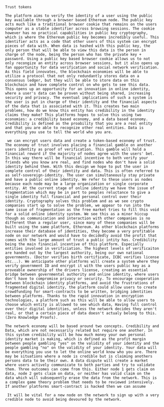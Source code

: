 
	Trust tokens

	The platform aims to verify the identity of a user using the public key available through a browser based Ethereum node. The public key acts much like a traditional browser cookie that remains on the users computer as a stable identifier across browsing sessions. The cookie however has no practical capabilities in public key cryptography, which is where the Ethereum public key becomes incredibly useful. This identifier acts as a code that other users of this system can encrypt pieces of data with. When data is hashed with this public key, the only person that will be able to view this data is the person in charge of the node, being the person who has the private key + password. Using a public key based browser cookie allows us to not only recongize an entity across browser sessions, but it also opens up fan opportunity for data verification and social network verification. As this field innovates, the blockchain economies will be able to utilize a protocol that not only redundantly stores data on a consensus ledger, but they will be able to store data on this blockchain and have complete control on who gets to see this data. This opens up an opportunity for an innovation in online identity, where a user's data can be proven without being shared, increasing security and privacy. The eventual implications of such a system is the user is put in charge of their identity and the financial aspects of the data that is associated with it. This creates two main problems, how do we know this entity has credibility in the identity claims they make? This platforms hopes to solve this using two economies: a credibility based economy, and a data based economy. Credibility is defined as the proability that you are a real entity and that you are able to recognize other real entities. Data is everything you use to tell the world who you are. 

	 we can encrypt users data and create a token-based economy of trust. The economy of trust involves placing a financial gamble on another users identity as proof of verification. This gamble will hold a financial reward if the majority of nodes agree with the users' bet. In this way there will be financial incentive to both verify your friends who you know are real, and find nodes who don't have a solid identity behind them. With this design we hope to put the user in complete control of their identity and data. This is often referred to as self-sovereign-identity. The user can simultaneously stay private and have a public online identity. We refer to these users as nodes because each node may be a large organization or single corporate entity. At the current stage of online identity we have the issue of fragmentation which may be in part to peoples reluctance to give a single identity full financial and personal control over their identity. Cryptography solves this problem and as we see crypto companies start up to solve the problem, we appear to run into the same issue of fragmentation as the free market tries to fill this void for a solid online identity system. We see this as a minor hiccup though as communication and interaction with other companies is no different than a regular user, since many of these companies will be built using the same platform, Ethereum. As other blockchain platforms increase their database of identities, they become a very profitable node on our network and would have to decidedly avoid the profit that comes with the large amount of trust a public intity has. Credibility being the main financial incentive of this platform. Especially entities involved in verificiation. The highest levels of verificaiton are handed out by the largest authority, being our own national governments. (Doctor verifies birth certificate, ICBC verifies license etc...). We anticipate other platforms will create a system where they verify government ID and encrypt it with the users public key as a proveable ownership of the drivers license, creating an essential bridge between governmental authority and online identity, where users don't have to compromise privacy or security. To encourage cooperation between blockchain identity platforms, and avoid the frustrations of fragmented digital identity, the platform could allow users to create crowdfunding for smart-contracts to be written, bridging identities between platforms. Thanks to the rapid innovation in encryption technologies, a platform such as this will be able to allow users to choose which entity is allowed to see which data, Having full control over their digital identities, unless the network decides they aren't real, or that a certain piece of data doesn't actualy belong to this.(Zero Knowledge Proofs). 

 	The network economy will be based around two concepts. Credibility and Data, which are not necessarily related but require one another. In this system credibility will be how much money your own personal identity market is making, which is defined as the profit margin between people gambling "yes" on the validity of your identity and the people gambling "no" on the validity of your identity. Your data will be everything you use to let the online world know who you are. There may be situations where a node is credible but is claiming anothers persons data to be their own. A data dispute will create a market where users actively communicate to both parties and try to validate them. Three outcomes can come from this. Either node 1 gets claim on data, node 2 gets claim on data, or neither has valid claim on the data which will subsequently erase the data from the network. This is a complex game theory problem that needs to be reviewed intensively. If another platforms smart-contract is hacked then we can assume 

	 It will be vital for a new node on the network to sign up with a very credible node to avoid being devoured by the network.


